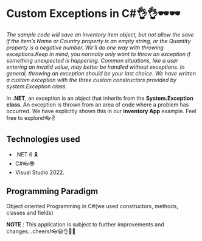 # Custom Exceptions in C#👌👌🕶🕶
*The sample code will save an inventory item object, but not allow the save if the item’s Name or Country property is an empty string, or the Quantity property is a negative number. We’ll do one way with throwing exceptions.Keep in mind, you normally only want to throw an exception if something unexpected is happening. Common situations, like a user entering an invalid value, may better be handled without exceptions. In general, throwing an exception should be your last choice. We have written a custom exception with the three custom constructors provided by system.Exception class.*

In **.NET**, an exception is an object that inherits from the **System.Exception class**. An exception is thrown from an area of code where a problem has occurred. We have explicitly shown this in our **inventory App** example. Feel free to explore!👓✌

## Technologies used
* .NET 6 🎗
* C#👓😎
* Visual Studio 2022.

## Programming Paradigm
Object oriented Programming in C#(we used constructors, methods, classes and fields)

**NOTE** : This application is subject to further improvements and changes...cheers!👓😃👌🤷‍♀️

